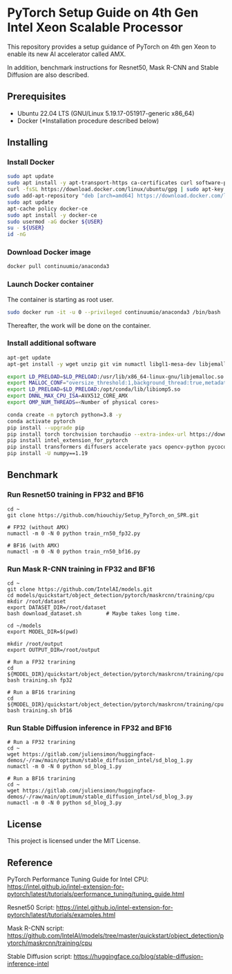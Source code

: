 
# PyTorch Setup Guide on 4th Gen Intel Xeon Scalable Processor
This repository provides a setup guidance of PyTorch on 4th gen Xeon to enable its new AI accelerator called AMX.

In addition, benchmark instructions for Resnet50, Mask R-CNN and Stable Diffusion are also described. 

## Prerequisites
- Ubuntu 22.04 LTS (GNU/Linux 5.19.17-051917-generic x86_64)
- Docker (*Installation procedure described below)
## Installing
### Install Docker
```Bash
sudo apt update
sudo apt install -y apt-transport-https ca-certificates curl software-properties-common
curl -fsSL https://download.docker.com/linux/ubuntu/gpg | sudo apt-key add -
sudo add-apt-repository "deb [arch=amd64] https://download.docker.com/linux/ubuntu bionic stable"
sudo apt update
apt-cache policy docker-ce
sudo apt install -y docker-ce
sudo usermod -aG docker ${USER}
su - ${USER}
id -nG
```

### Download Docker image
```Bash
docker pull continuumio/anaconda3
```
### Launch Docker container
The container is starting as root user.
```Bash
sudo docker run -it -u 0 --privileged continuumio/anaconda3 /bin/bash
```
Thereafter, the work will be done on the container.
### Install additional software
```Bash
apt-get update
apt-get install -y wget unzip git vim numactl libgl1-mesa-dev libjemalloc-dev libgl1-mesa-dev build-essential

export LD_PRELOAD=$LD_PRELOAD:/usr/lib/x86_64-linux-gnu/libjemalloc.so
export MALLOC_CONF="oversize_threshold:1,background_thread:true,metadata_thp:auto,dirty_decay_ms:9000000000,muzzy_decay_ms:9000000000"
export LD_PRELOAD=$LD_PRELOAD:/opt/conda/lib/libiomp5.so
export DNNL_MAX_CPU_ISA=AVX512_CORE_AMX
export OMP_NUM_THREADS=<Number of physical cores>

conda create -n pytorch python=3.8 -y
conda activate pytorch
pip install --upgrade pip
pip install torch torchvision torchaudio --extra-index-url https://download.pytorch.org/whl/cpu
pip install intel_extension_for_pytorch 
pip install transformers diffusers accelerate yacs opencv-python pycocotools defusedxml cityscapesscripts
pip install -U numpy==1.19
```
## Benchmark
### Run Resnet50 training in FP32 and BF16
```
cd ~
git clone https://github.com/hiouchiy/Setup_PyTorch_on_SPR.git

# FP32 (without AMX)
numactl -m 0 -N 0 python train_rn50_fp32.py

# BF16 (with AMX)
numactl -m 0 -N 0 python train_rn50_bf16.py
```
### Run Mask R-CNN training in FP32 and BF16
```
cd ~
git clone https://github.com/IntelAI/models.git
cd models/quickstart/object_detection/pytorch/maskrcnn/training/cpu
mkdir /root/dataset
export DATASET_DIR=/root/dataset
bash download_dataset.sh        # Maybe takes long time.

cd ~/models
export MODEL_DIR=$(pwd)

mkdir /root/output
export OUTPUT_DIR=/root/output

# Run a FP32 trarining
cd ${MODEL_DIR}/quickstart/object_detection/pytorch/maskrcnn/training/cpu
bash training.sh fp32

# Run a BF16 trarining
cd ${MODEL_DIR}/quickstart/object_detection/pytorch/maskrcnn/training/cpu
bash training.sh bf16
```
### Run Stable Diffusion inference in FP32 and BF16
```
# Run a FP32 trarining
cd ~
wget https://gitlab.com/juliensimon/huggingface-demos/-/raw/main/optimum/stable_diffusion_intel/sd_blog_1.py
numactl -m 0 -N 0 python sd_blog_1.py

# Run a BF16 trarining
cd ~
wget https://gitlab.com/juliensimon/huggingface-demos/-/raw/main/optimum/stable_diffusion_intel/sd_blog_3.py
numactl -m 0 -N 0 python sd_blog_3.py
```
## License
This project is licensed under the MIT License.

## Reference
PyTorch Performance Tuning Guide for Intel CPU: 
https://intel.github.io/intel-extension-for-pytorch/latest/tutorials/performance_tuning/tuning_guide.html

Resnet50 Script:
https://intel.github.io/intel-extension-for-pytorch/latest/tutorials/examples.html

Mask R-CNN script: 
https://github.com/IntelAI/models/tree/master/quickstart/object_detection/pytorch/maskrcnn/training/cpu

Stable Diffusion script:
https://huggingface.co/blog/stable-diffusion-inference-intel